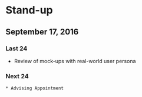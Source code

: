 # Stand-up
## September 17, 2016

### Last 24 
   * Review of mock-ups with real-world user persona

### Next 24
    * Advising Appointment 
    
     